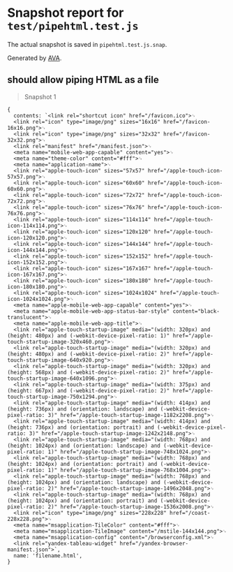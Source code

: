 # Snapshot report for `test/pipehtml.test.js`

The actual snapshot is saved in `pipehtml.test.js.snap`.

Generated by [AVA](https://ava.li).

## should allow piping HTML as a file

> Snapshot 1

    {
      contents: `<link rel="shortcut icon" href="/favicon.ico">␊
      <link rel="icon" type="image/png" sizes="16x16" href="/favicon-16x16.png">␊
      <link rel="icon" type="image/png" sizes="32x32" href="/favicon-32x32.png">␊
      <link rel="manifest" href="/manifest.json">␊
      <meta name="mobile-web-app-capable" content="yes">␊
      <meta name="theme-color" content="#fff">␊
      <meta name="application-name">␊
      <link rel="apple-touch-icon" sizes="57x57" href="/apple-touch-icon-57x57.png">␊
      <link rel="apple-touch-icon" sizes="60x60" href="/apple-touch-icon-60x60.png">␊
      <link rel="apple-touch-icon" sizes="72x72" href="/apple-touch-icon-72x72.png">␊
      <link rel="apple-touch-icon" sizes="76x76" href="/apple-touch-icon-76x76.png">␊
      <link rel="apple-touch-icon" sizes="114x114" href="/apple-touch-icon-114x114.png">␊
      <link rel="apple-touch-icon" sizes="120x120" href="/apple-touch-icon-120x120.png">␊
      <link rel="apple-touch-icon" sizes="144x144" href="/apple-touch-icon-144x144.png">␊
      <link rel="apple-touch-icon" sizes="152x152" href="/apple-touch-icon-152x152.png">␊
      <link rel="apple-touch-icon" sizes="167x167" href="/apple-touch-icon-167x167.png">␊
      <link rel="apple-touch-icon" sizes="180x180" href="/apple-touch-icon-180x180.png">␊
      <link rel="apple-touch-icon" sizes="1024x1024" href="/apple-touch-icon-1024x1024.png">␊
      <meta name="apple-mobile-web-app-capable" content="yes">␊
      <meta name="apple-mobile-web-app-status-bar-style" content="black-translucent">␊
      <meta name="apple-mobile-web-app-title">␊
      <link rel="apple-touch-startup-image" media="(width: 320px) and (height: 480px) and (-webkit-device-pixel-ratio: 1)" href="/apple-touch-startup-image-320x460.png">␊
      <link rel="apple-touch-startup-image" media="(width: 320px) and (height: 480px) and (-webkit-device-pixel-ratio: 2)" href="/apple-touch-startup-image-640x920.png">␊
      <link rel="apple-touch-startup-image" media="(width: 320px) and (height: 568px) and (-webkit-device-pixel-ratio: 2)" href="/apple-touch-startup-image-640x1096.png">␊
      <link rel="apple-touch-startup-image" media="(width: 375px) and (height: 667px) and (-webkit-device-pixel-ratio: 2)" href="/apple-touch-startup-image-750x1294.png">␊
      <link rel="apple-touch-startup-image" media="(width: 414px) and (height: 736px) and (orientation: landscape) and (-webkit-device-pixel-ratio: 3)" href="/apple-touch-startup-image-1182x2208.png">␊
      <link rel="apple-touch-startup-image" media="(width: 414px) and (height: 736px) and (orientation: portrait) and (-webkit-device-pixel-ratio: 3)" href="/apple-touch-startup-image-1242x2148.png">␊
      <link rel="apple-touch-startup-image" media="(width: 768px) and (height: 1024px) and (orientation: landscape) and (-webkit-device-pixel-ratio: 1)" href="/apple-touch-startup-image-748x1024.png">␊
      <link rel="apple-touch-startup-image" media="(width: 768px) and (height: 1024px) and (orientation: portrait) and (-webkit-device-pixel-ratio: 1)" href="/apple-touch-startup-image-768x1004.png">␊
      <link rel="apple-touch-startup-image" media="(width: 768px) and (height: 1024px) and (orientation: landscape) and (-webkit-device-pixel-ratio: 2)" href="/apple-touch-startup-image-1496x2048.png">␊
      <link rel="apple-touch-startup-image" media="(width: 768px) and (height: 1024px) and (orientation: portrait) and (-webkit-device-pixel-ratio: 2)" href="/apple-touch-startup-image-1536x2008.png">␊
      <link rel="icon" type="image/png" sizes="228x228" href="/coast-228x228.png">␊
      <meta name="msapplication-TileColor" content="#fff">␊
      <meta name="msapplication-TileImage" content="/mstile-144x144.png">␊
      <meta name="msapplication-config" content="/browserconfig.xml">␊
      <link rel="yandex-tableau-widget" href="/yandex-browser-manifest.json">`,
      name: 'filename.html',
    }
